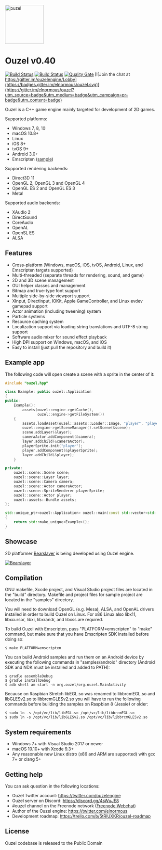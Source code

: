 <img src="https://github.com/elnormous/ouzel/blob/master/img/ouzel.png" alt="ouzel" width=128>

# Ouzel v0.40

[![Build Status](https://api.travis-ci.org/elnormous/ouzel.svg?branch=master)](https://travis-ci.org/elnormous/ouzel) [![Build Status](https://ci.appveyor.com/api/projects/status/dp8av7iegdjs6xuj?svg=true)](https://ci.appveyor.com/project/elnormous/ouzel) [![Quality Gate](https://sonarcloud.io/api/project_badges/measure?project=Ouzel&metric=alert_status)](https://sonarcloud.io/dashboard?id=Ouzel) [![Join the chat at https://gitter.im/ouzelengine/Lobby](https://badges.gitter.im/elnormous/ouzel.svg)](https://gitter.im/elnormous/ouzel?utm_source=badge&utm_medium=badge&utm_campaign=pr-badge&utm_content=badge)

Ouzel is a C++ game engine mainly targeted for development of 2D games.

Supported platforms:

* Windows 7, 8, 10
* macOS 10.8+
* Linux
* iOS 8+
* tvOS 9+
* Android 3.0+
* Emscripten ([sample](http://www.ouzel.org/samples/))

Supported rendering backends:

* Direct3D 11
* OpenGL 2, OpenGL 3 and OpenGL 4
* OpenGL ES 2 and OpenGL ES 3
* Metal

Supported audio backends:

* XAudio 2
* DirectSound
* CoreAudio
* OpenAL
* OpenSL ES
* ALSA

## Features

* Cross-platform (Windows, macOS, iOS, tvOS, Android, Linux, and Emscripten targets supported)
* Multi-threaded (separate threads for rendering, sound, and game)
* 2D and 3D scene management
* GUI helper classes and management
* Bitmap and true-type font support
* Multiple side-by-side viewport support
* XInput, DirectInput, IOKit, Apple GameController, and Linux evdev gamepad support
* Actor animation (including tweening) system
* Particle systems
* Resource caching system
* Localization support via loading string translations and UTF-8 string support
* Software audio mixer for sound effect playback
* High DPI support on Windows, macOS, and iOS
* Easy to install (just pull the repository and build it)

## Example app

The following code will open create a scene with a sprite in the center of it:

```cpp
#include "ouzel.hpp"

class Example: public ouzel::Application
{
public:
    Example():
        assets(ouzel::engine->getCache(),
               ouzel::engine->getFileSystem())
    {
        assets.loadAsset(ouzel::assets::Loader::Image, "player", "player.png");
        ouzel::engine->getSceneManager().setScene(&scene);
        scene.addLayer(&layer);
        cameraActor.addComponent(&camera);
        layer.addChild(&cameraActor);
        playerSprite.init("player");
        player.addComponent(&playerSprite);
        layer.addChild(&player);
    }

private:
    ouzel::scene::Scene scene;
    ouzel::scene::Layer layer;
    ouzel::scene::Camera camera;
    ouzel::scene::Actor cameraActor;
    ouzel::scene::SpriteRenderer playerSprite;
    ouzel::scene::Actor player;
    ouzel::assets::Bundle assets;
};

std::unique_ptr<ouzel::Application> ouzel::main(const std::vector<std::string>& args)
{
    return std::make_unique<Example>();
}
```

## Showcase

2D platformer [Bearslayer](http://store.steampowered.com/app/460210) is being developed using Ouzel engine.

[![Bearslayer](https://github.com/elnormous/ouzel/blob/master/img/bearslayer.gif "Bear Slayer")](https://www.youtube.com/watch?v=q-O8-hpvJ5A)

## Compilation

GNU makefile, Xcode project, and Visual Studio project files are located in the "build" directory. Makefile and project files for sample project are located in the "samples" directory.

You will need to download OpenGL (e.g. Mesa), ALSA, and OpenAL drivers installed in order to build Ouzel on Linux. For x86 Linux also libx11, libxcursor, libxi, libxrandr, and libxss are required.

To build Ouzel with Emscripten, pass "PLATFORM=emscripten" to "make" command, but make sure that you have Emscripten SDK installed before doing so:

```shell
$ make PLATFORM=emscripten
```

You can build Android samples and run them on an Android device by executing the following commands in "samples/android" directory (Android SDK and NDK must be installed and added to PATH):

```shell
$ gradle assembleDebug
$ gradle installDebug
$ adb shell am start -n org.ouzel/org.ouzel.MainActivity
```

Because on Raspbian Stretch libEGL.so was renamed to libbrcmEGL.so and libGLESv2.so to libbrcmGLESv2.so you will have to run the following commands before building the samples on Raspbian 8 (Jessie) or older:

```shell
$ sudo ln -s /opt/vc/lib/libEGL.so /opt/vc/lib/libbrcmEGL.so 
$ sudo ln -s /opt/vc/lib/libGLESv2.so /opt/vc/lib/libbrcmGLESv2.so
```

## System requirements
* Windows 7+ with Visual Studio 2017 or newer
* macOS 10.10+ with Xcode 9.3+
* Any reasonable new Linux distro (x86 and ARM are supported) with gcc 7+ or clang 5+

## Getting help

You can ask question in the following locations:

* Ouzel Twitter account: https://twitter.com/ouzelengine
* Ouzel server on Discord: https://discord.gg/4sWuJE8
* #ouzel channel on the Freenode network ([Freenode Webchat](http://webchat.freenode.net/?channels=ouzel))
* Author of the Ouzel engine: https://twitter.com/elnormous
* Development roadmap: https://trello.com/b/5tRlUXKR/ouzel-roadmap

## License

Ouzel codebase is released to the Public Domain